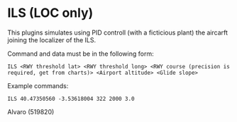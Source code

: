 # ILS (LOC only)

This plugins simulates using PID controll (with a ficticious plant) the aircarft joining the localizer of the ILS.

Command and data must be in the following form:
```
ILS <RWY threshold lat> <RWY threshold long> <RWY course (precision is required, get from charts)> <Airport altitude> <Glide slope>
```

Example commands:
```
ILS 40.47350560 -3.53618004 322 2000 3.0
```

Alvaro (519820)


